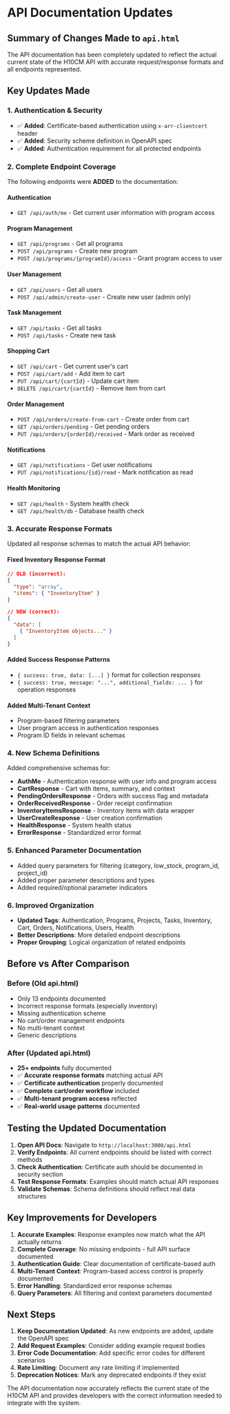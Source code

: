 # API Documentation Updates

## Summary of Changes Made to `api.html`

The API documentation has been completely updated to reflect the actual current state of the H10CM API with accurate request/response formats and all endpoints represented.

## Key Updates Made

### 1. **Authentication & Security**
- ✅ **Added**: Certificate-based authentication using `x-arr-clientcert` header
- ✅ **Added**: Security scheme definition in OpenAPI spec
- ✅ **Added**: Authentication requirement for all protected endpoints

### 2. **Complete Endpoint Coverage**
The following endpoints were **ADDED** to the documentation:

#### **Authentication**
- `GET /api/auth/me` - Get current user information with program access

#### **Program Management**
- `GET /api/programs` - Get all programs
- `POST /api/programs` - Create new program
- `POST /api/programs/{programId}/access` - Grant program access to user

#### **User Management**
- `GET /api/users` - Get all users
- `POST /api/admin/create-user` - Create new user (admin only)

#### **Task Management**
- `GET /api/tasks` - Get all tasks
- `POST /api/tasks` - Create new task

#### **Shopping Cart**
- `GET /api/cart` - Get current user's cart
- `POST /api/cart/add` - Add item to cart
- `PUT /api/cart/{cartId}` - Update cart item
- `DELETE /api/cart/{cartId}` - Remove item from cart

#### **Order Management**
- `POST /api/orders/create-from-cart` - Create order from cart
- `GET /api/orders/pending` - Get pending orders
- `PUT /api/orders/{orderId}/received` - Mark order as received

#### **Notifications**
- `GET /api/notifications` - Get user notifications
- `PUT /api/notifications/{id}/read` - Mark notification as read

#### **Health Monitoring**
- `GET /api/health` - System health check
- `GET /api/health/db` - Database health check

### 3. **Accurate Response Formats**
Updated all response schemas to match the actual API behavior:

#### **Fixed Inventory Response Format**
```json
// OLD (incorrect):
{
  "type": "array",
  "items": { "InventoryItem" }
}

// NEW (correct):
{
  "data": [
    { "InventoryItem objects..." }
  ]
}
```

#### **Added Success Response Patterns**
- `{ success: true, data: [...] }` format for collection responses
- `{ success: true, message: "...", additional_fields: ... }` for operation responses

#### **Added Multi-Tenant Context**
- Program-based filtering parameters
- User program access in authentication responses
- Program ID fields in relevant schemas

### 4. **New Schema Definitions**
Added comprehensive schemas for:

- **AuthMe** - Authentication response with user info and program access
- **CartResponse** - Cart with items, summary, and context
- **PendingOrdersResponse** - Orders with success flag and metadata
- **OrderReceivedResponse** - Order receipt confirmation
- **InventoryItemsResponse** - Inventory items with data wrapper
- **UserCreateResponse** - User creation confirmation
- **HealthResponse** - System health status
- **ErrorResponse** - Standardized error format

### 5. **Enhanced Parameter Documentation**
- Added query parameters for filtering (category, low_stock, program_id, project_id)
- Added proper parameter descriptions and types
- Added required/optional parameter indicators

### 6. **Improved Organization**
- **Updated Tags**: Authentication, Programs, Projects, Tasks, Inventory, Cart, Orders, Notifications, Users, Health
- **Better Descriptions**: More detailed endpoint descriptions
- **Proper Grouping**: Logical organization of related endpoints

## Before vs After Comparison

### **Before (Old api.html)**
- Only 13 endpoints documented
- Incorrect response formats (especially inventory)
- Missing authentication scheme
- No cart/order management endpoints
- No multi-tenant context
- Generic descriptions

### **After (Updated api.html)**
- **25+ endpoints** fully documented
- ✅ **Accurate response formats** matching actual API
- ✅ **Certificate authentication** properly documented
- ✅ **Complete cart/order workflow** included
- ✅ **Multi-tenant program access** reflected
- ✅ **Real-world usage patterns** documented

## Testing the Updated Documentation

1. **Open API Docs**: Navigate to `http://localhost:3000/api.html`
2. **Verify Endpoints**: All current endpoints should be listed with correct methods
3. **Check Authentication**: Certificate auth should be documented in security section
4. **Test Response Formats**: Examples should match actual API responses
5. **Validate Schemas**: Schema definitions should reflect real data structures

## Key Improvements for Developers

1. **Accurate Examples**: Response examples now match what the API actually returns
2. **Complete Coverage**: No missing endpoints - full API surface documented
3. **Authentication Guide**: Clear documentation of certificate-based auth
4. **Multi-Tenant Context**: Program-based access control is properly documented
5. **Error Handling**: Standardized error response schemas
6. **Query Parameters**: All filtering and context parameters documented

## Next Steps

1. **Keep Documentation Updated**: As new endpoints are added, update the OpenAPI spec
2. **Add Request Examples**: Consider adding example request bodies
3. **Error Code Documentation**: Add specific error codes for different scenarios
4. **Rate Limiting**: Document any rate limiting if implemented
5. **Deprecation Notices**: Mark any deprecated endpoints if they exist

The API documentation now accurately reflects the current state of the H10CM API and provides developers with the correct information needed to integrate with the system.
